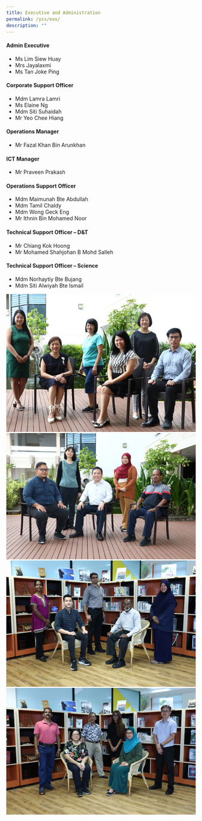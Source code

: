 ```yaml
---
title: Executive and Administration
permalink: /yss/eas/
description: ""
---
```

#### Admin Executive

*   Ms Lim Siew Huay
*   Mrs Jayalaxmi
*   Ms Tan Joke Ping


#### Corporate Support Officer

*   Mdm Lamra Lamri
*   Ms Elaine Ng
*   Mdm Siti Suhaidah
*   Mr Yeo Chee Hiang

  

#### Operations Manager

*   Mr Fazal Khan Bin Arunkhan

  

#### ICT Manager

*   Mr Praveen Prakash

  

#### Operations Support Officer

*   Mdm Maimunah Bte Abdullah
*   Mdm Tamil Chaldy
*   Mdm Wong Geck Eng
*   Mr Ithnin Bin Mohamed Noor

  

#### Technical Support Officer – D&amp;T

*   Mr Chiang Kok Hoong
*   Mr Mohamed Shahjohan B Mohd Salleh

  

#### Technical Support Officer – Science

*   Mdm Norhaytiy Bte Bujang
*   Mdm Siti Alwiyah Bte Ismail

![](/images/EAS1.jpg)<br>
![](/images/EAS2.png)<br>
![](/images/EAS3.png)<br>
![](/images/EAS4.png)